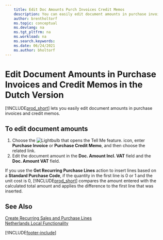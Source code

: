 ```yaml
---
    title: Edit Doc Amounts Purch Invoices Credit Memos
    description: You can easily edit document amounts in purchase invoices and credit memos with the Dutch version of Business Central.
    author: brentholtorf
    ms.topic: conceptual
    ms.devlang: na
    ms.tgt_pltfrm: na
    ms.workload: na
    ms.search.keywords:
    ms.date: 06/24/2021
    ms.author: bholtorf
---
```

# Edit Document Amounts in Purchase Invoices and Credit Memos in the Dutch Version
[!INCLUDE[prod_short](../../includes/prod_short.md)] lets you easily edit document amounts in purchase invoices and credit memos.  

## To edit document amounts  

1.  Choose the ![Lightbulb that opens the Tell Me feature.](../../media/ui-search/search_small.png "Tell me what you want to do") icon, enter **Purchase Invoice** or **Purchase Credit Memo**, and then choose the related link.  
2.  Edit the document amount in the **Doc. Amount Incl. VAT** field and the **Doc. Amount VAT** field.  

If you use the **Get Recurring Purchase Lines** action to insert lines based on a **Standard Purchase Code**, if the quantity in the first line is 0 or 1 and the unit cost is 0, [!INCLUDE[prod_short](../../includes/prod_short.md)] compares the amount entered with the calculated total amount and applies the difference to the first line that was inserted. 

## See Also  
[Create Recurring Sales and Purchase Lines](../../sales-how-work-standard-lines.md)   
[Netherlands Local Functionality](netherlands-local-functionality.md)


[!INCLUDE[footer-include](../../includes/footer-banner.md)]
